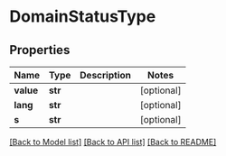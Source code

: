 # DomainStatusType

## Properties
Name | Type | Description | Notes
------------ | ------------- | ------------- | -------------
**value** | **str** |  | [optional] 
**lang** | **str** |  | [optional] 
**s** | **str** |  | [optional] 

[[Back to Model list]](../README.md#documentation-for-models) [[Back to API list]](../README.md#documentation-for-api-endpoints) [[Back to README]](../README.md)

